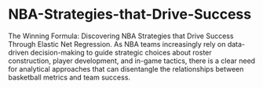 # NBA-Strategies-that-Drive-Success
The Winning Formula: Discovering NBA Strategies that Drive Success Through Elastic Net Regression.
As NBA teams increasingly rely on data-driven decision-making to guide strategic choices about roster construction, player development, and in-game tactics, there is a clear need for analytical approaches that can disentangle the relationships between basketball metrics and team success.

